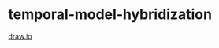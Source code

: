 # temporal-model-hybridization

[draw.io](https://drive.google.com/file/d/1Zho-MEI14IfPcXwjvCDFVR94WHriSbbu/view?usp=sharing)
